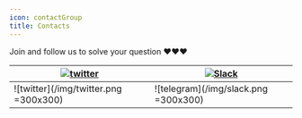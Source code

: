 ```yaml
---
icon: contactGroup
title: Contacts
---
```


Join and follow us to solve your question ❤️❤️❤️

| [![twitter](https://img.shields.io/static/v1?label=Twitter&message=FastRequest666&logo=twitter&color=FC8D34)](https://twitter.com/FastRequest666) | [![Slack](https://img.shields.io/static/v1?label=Slack&message=Restful%20Fast%20Request&logo=slack&color=38B580)](https://join.slack.com/t/restfulfastrequest/shared_invite/zt-1we57vum8-TALhTHI2uNmPF2bx1NDyWw) |
| ------------------------------------------------------------------------------------------------------------------------------------------------- | ---------------------------------------------------------------------------------------------------------------------------------------------------------------------------------------------------------------- |
| ![twitter](/img/twitter.png =300x300)                                                                                                             | ![telegram](/img/slack.png =300x300)                                                                                                                                                                             |
